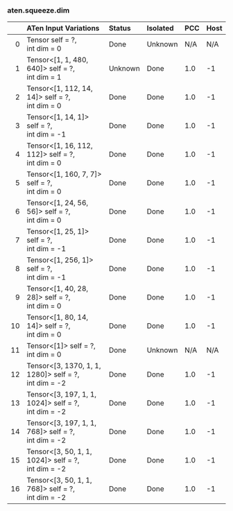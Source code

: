 ### aten.squeeze.dim
|    | ATen Input Variations                                   | Status   | Isolated   | PCC   | Host   |
|---:|:--------------------------------------------------------|:---------|:-----------|:------|:-------|
|  0 | Tensor self = ?,<br>int dim = 0                         | Done     | Unknown    | N/A   | N/A    |
|  1 | Tensor<[1, 1, 480, 640]> self = ?,<br>int dim = 1       | Unknown  | Done       | 1.0   | -1     |
|  2 | Tensor<[1, 112, 14, 14]> self = ?,<br>int dim = 0       | Done     | Done       | 1.0   | -1     |
|  3 | Tensor<[1, 14, 1]> self = ?,<br>int dim = -1            | Done     | Done       | 1.0   | -1     |
|  4 | Tensor<[1, 16, 112, 112]> self = ?,<br>int dim = 0      | Done     | Done       | 1.0   | -1     |
|  5 | Tensor<[1, 160, 7, 7]> self = ?,<br>int dim = 0         | Done     | Done       | 1.0   | -1     |
|  6 | Tensor<[1, 24, 56, 56]> self = ?,<br>int dim = 0        | Done     | Done       | 1.0   | -1     |
|  7 | Tensor<[1, 25, 1]> self = ?,<br>int dim = -1            | Done     | Done       | 1.0   | -1     |
|  8 | Tensor<[1, 256, 1]> self = ?,<br>int dim = -1           | Done     | Done       | 1.0   | -1     |
|  9 | Tensor<[1, 40, 28, 28]> self = ?,<br>int dim = 0        | Done     | Done       | 1.0   | -1     |
| 10 | Tensor<[1, 80, 14, 14]> self = ?,<br>int dim = 0        | Done     | Done       | 1.0   | -1     |
| 11 | Tensor<[1]> self = ?,<br>int dim = 0                    | Done     | Unknown    | N/A   | N/A    |
| 12 | Tensor<[3, 1370, 1, 1, 1280]> self = ?,<br>int dim = -2 | Done     | Done       | 1.0   | -1     |
| 13 | Tensor<[3, 197, 1, 1, 1024]> self = ?,<br>int dim = -2  | Done     | Done       | 1.0   | -1     |
| 14 | Tensor<[3, 197, 1, 1, 768]> self = ?,<br>int dim = -2   | Done     | Done       | 1.0   | -1     |
| 15 | Tensor<[3, 50, 1, 1, 1024]> self = ?,<br>int dim = -2   | Done     | Done       | 1.0   | -1     |
| 16 | Tensor<[3, 50, 1, 1, 768]> self = ?,<br>int dim = -2    | Done     | Done       | 1.0   | -1     |

